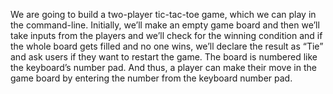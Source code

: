 We are going to build a two-player tic-tac-toe game, which we can play in the command-line. Initially, we’ll make an empty game board and then we’ll take inputs from the players and we’ll check for the winning condition and if the whole board gets filled and no one wins, we’ll declare the result as “Tie” and ask users if they want to restart the game. The board is numbered like the keyboard’s number pad. And thus, a player can make their move in the game board by entering the number from the keyboard number pad.
